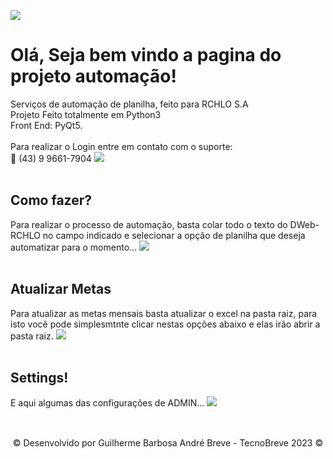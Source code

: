 <image src='https://github.com/TecnoBreve/Automacao/blob/main/img/man.png'></image>
<h1 align = "left">Olá, Seja bem vindo a pagina do projeto automação!</h1>
Serviços de automação de planilha, feito para RCHLO S.A <br>
Projeto Feito totalmente em Python3 <br>
Front End: PyQt5.
<br><br>
Para realizar o Login entre em contato com o suporte:<br>
📱 (43) 9 9661-7904
<image src='https://github.com/TecnoBreve/Automacao/blob/main/img/pscreen.jpeg'></image>
<br><br>
<h2>Como fazer?</h2>
Para realizar o processo de automação, basta colar todo o texto do DWeb-RCHLO no campo indicado e selecionar a opção de planilha que deseja automatizar para o momento...
<image src='img/pscreen2.png'></image>
<br><br>
<h2>Atualizar Metas</h2>
Para atualizar as metas mensais basta atualizar o excel na pasta raiz,
para isto você pode simplesmtnte clicar nestas opções abaixo e elas irão abrir a pasta raiz.
<image src = "img/pscreen3.png"/>
<br><br>
<h2>Settings!</h2>
E aqui algumas das configurações de ADMIN...
<image src = "img/pscreen4.png"/>
<br><br>







<h2></h2>
<p align="center"> © Desenvolvido por Guilherme Barbosa André Breve - TecnoBreve 2023 © </p>
